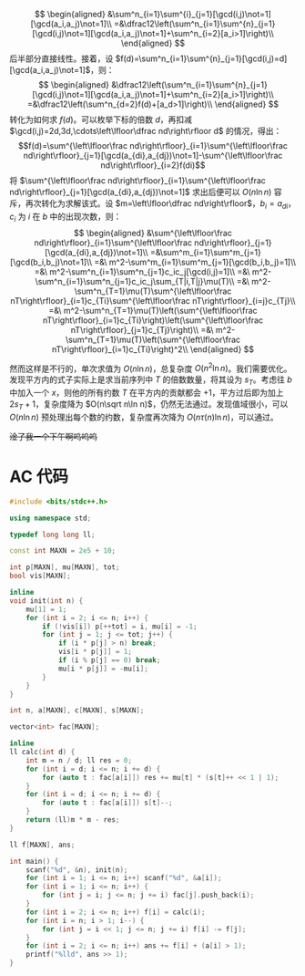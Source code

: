 $$
\begin{aligned}
&\sum^n_{i=1}\sum^{i}_{j=1}[\gcd(i,j)\not=1][\gcd(a_i,a_j)\not=1]\\
=&\dfrac12\left(\sum^n_{i=1}\sum^{n}_{j=1}[\gcd(i,j)\not=1][\gcd(a_i,a_j)\not=1]+\sum^n_{i=2}[a_i>1]\right)\\
\end{aligned}
$$
后半部分直接线性。接着，设 $f(d)=\sum^n_{i=1}\sum^{n}_{j=1}[\gcd(i,j)=d][\gcd(a_i,a_j)\not=1]$，则：
$$
\begin{aligned}
&\dfrac12\left(\sum^n_{i=1}\sum^{n}_{j=1}[\gcd(i,j)\not=1][\gcd(a_i,a_j)\not=1]+\sum^n_{i=2}[a_i>1]\right)\\
=&\dfrac12\left(\sum^n_{d=2}f(d)+[a_d>1]\right)\\
\end{aligned}
$$
转化为如何求 $f(d)$。可以枚举下标的倍数 $d$，再扣减 $\gcd(i,j)=2d,3d,\cdots\left\lfloor\dfrac nd\right\rfloor d$ 的情况，得出：
$$f(d)=\sum^{\left\lfloor\frac nd\right\rfloor}_{i=1}\sum^{\left\lfloor\frac nd\right\rfloor}_{j=1}[\gcd(a_{di},a_{dj})\not=1]-\sum^{\left\lfloor\frac nd\right\rfloor}_{i=2}f(di)$$
将 $\sum^{\left\lfloor\frac nd\right\rfloor}_{i=1}\sum^{\left\lfloor\frac nd\right\rfloor}_{j=1}[\gcd(a_{di},a_{dj})\not=1]$ 求出后便可以 $O(n\ln n)$ 容斥，再次转化为求解该式。设 $m=\left\lfloor\dfrac nd\right\rfloor$，$b_i=a_{di}$，$c_i$ 为 $i$ 在 $b$ 中的出现次数，则：
$$
\begin{aligned}
&\sum^{\left\lfloor\frac nd\right\rfloor}_{i=1}\sum^{\left\lfloor\frac nd\right\rfloor}_{j=1}[\gcd(a_{di},a_{dj})\not=1]\\
=&\sum^m_{i=1}\sum^m_{j=1}[\gcd(b_i,b_j)\not=1]\\
=&\ m^2-\sum^m_{i=1}\sum^m_{j=1}[\gcd(b_i,b_j)=1]\\
=&\ m^2-\sum^n_{i=1}\sum^n_{j=1}c_ic_j[\gcd(i,j)=1]\\
=&\ m^2-\sum^n_{i=1}\sum^n_{j=1}c_ic_j\sum_{T|i,T|j}\mu(T)\\
=&\ m^2-\sum^n_{T=1}\mu(T)\sum^{\left\lfloor\frac nT\right\rfloor}_{i=1}c_{Ti}\sum^{\left\lfloor\frac nT\right\rfloor}_{i=j}c_{Tj}\\
=&\ m^2-\sum^n_{T=1}\mu(T)\left(\sum^{\left\lfloor\frac nT\right\rfloor}_{i=1}c_{Ti}\right)\left(\sum^{\left\lfloor\frac nT\right\rfloor}_{j=1}c_{Tj}\right)\\
=&\ m^2-\sum^n_{T=1}\mu(T)\left(\sum^{\left\lfloor\frac nT\right\rfloor}_{i=1}c_{Ti}\right)^2\\
\end{aligned}
$$

然而这样是不行的，单次求值为 $O(n\ln n)$，总复杂度 $O(n^2\ln n)$。我们需要优化。发现平方内的式子实际上是求当前序列中 $T$ 的倍数数量，将其设为 $s_T$。考虑往 $b$ 中加入一个 $x$，则他的所有约数 $T$ 在平方内的贡献都会 $+1$，平方过后即为加上 $2s_T+1$，复杂度降为 $O(n\sqrt n\ln n)$，仍然无法通过。发现值域很小，可以 $O(n\ln n)$ 预处理出每个数的约数，复杂度再次降为 $O(n\tau(n)\ln n)$，可以通过。

~~淦了我一个下午啊呜呜呜~~

# AC 代码

```cpp
#include <bits/stdc++.h>

using namespace std;

typedef long long ll;

const int MAXN = 2e5 + 10;

int p[MAXN], mu[MAXN], tot;
bool vis[MAXN];

inline 
void init(int n) {
	mu[1] = 1;
	for (int i = 2; i <= n; i++) {
		if (!vis[i]) p[++tot] = i, mu[i] = -1;
		for (int j = 1; j <= tot; j++) {
			if (i * p[j] > n) break;
			vis[i * p[j]] = 1;
			if (i % p[j] == 0) break;
			mu[i * p[j]] = -mu[i];
		}
	}
}

int n, a[MAXN], c[MAXN], s[MAXN];

vector<int> fac[MAXN];

inline 
ll calc(int d) {
	int m = n / d; ll res = 0;
	for (int i = d; i <= n; i += d) {
		for (auto t : fac[a[i]]) res += mu[t] * (s[t]++ << 1 | 1);
	}
	for (int i = d; i <= n; i += d) {
		for (auto t : fac[a[i]]) s[t]--;
	}
	return (ll)m * m - res;
}

ll f[MAXN], ans;

int main() {
	scanf("%d", &n), init(n);
	for (int i = 1; i <= n; i++) scanf("%d", &a[i]);
	for (int i = 1; i <= n; i++) {
		for (int j = i; j <= n; j += i) fac[j].push_back(i);
	}
	for (int i = 2; i <= n; i++) f[i] = calc(i);
	for (int i = n; i > 1; i--) {
		for (int j = i << 1; j <= n; j += i) f[i] -= f[j];
	}
	for (int i = 2; i <= n; i++) ans += f[i] + (a[i] > 1);
	printf("%lld", ans >> 1);
}
```